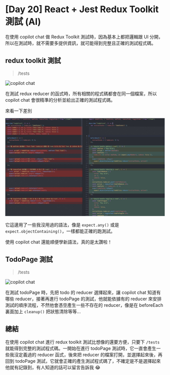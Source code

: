 # [Day 20] React + Jest Redux Toolkit 測試 (AI)

在使用 copilot chat 做 Redux Toolkit 測試時，因為基本上都把邏輯跟 UI 分開，所以在測試時，就不需要多提供資訊，就可能得到完整且正確的測試程式碼。

## redux toolkit 測試

> /tests

![copilot chat](/img/day20-1.gif)

在測試 redux reducer 的函式時，所有相關的程式碼都會在同一個檔案，所以 copilot chat 會很精準的分析並給出正確的測試程式碼。

來看一下差別

![different](/img/day20-3.jpg)

它這邊用了一些我沒用過的語法，像是 `expect.any()` 或是 ` expect.objectContaining()`，一樣都能正確的跑測試。

使用 copilot chat 還能順便學新語法，真的是太讚啦！

## TodoPage 測試

> /tests

![copilot chat](/img/day20-2.gif)

在測試 todoPage 時，先把 todo 的 reducer 選擇起來，讓 copilot chat 知道有哪些 reducer，接著再進行 todoPage 的測試，他就能依據有的 reducer 來安排測試的順序流程，不然他會憑空產生一些不存在的 reducer，像是在 beforeEach 裏面加上 `cleanup()` 把狀態清除等等...

## 總結

在使用 copilot chat 進行 redux toolkit 測試比想像的還要方便，只要下 `/tests` 就能得到完整的測試程式碼。一開始在進行 todoPage 測試時，它一直會產生一些我沒定義過的 reducer 函式，後來把 reducer 的檔案打開，並選擇起來後，再回到 todoPage 測試，它就會正確的產生測試程式碼了，不確定是不是選擇起來他就有記錄到，有人知道的話可以留言告訴我 😂

